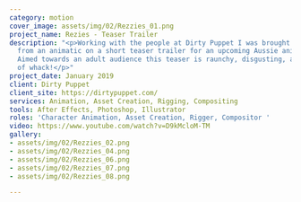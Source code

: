 ```yaml
---
category: motion
cover_image: assets/img/02/Rezzies_01.png
project_name: Rezies - Teaser Trailer
description: "<p>Working with the people at Dirty Puppet I was brought on to work
  from an animatic on a short teaser trailer for an upcoming Aussie animated cartoon.
  Aimed towards an adult audience this teaser is raunchy, disgusting, and all kinds
  of whack!</p>"
project_date: January 2019
client: Dirty Puppet
client_site: https://dirtypuppet.com/
services: Animation, Asset Creation, Rigging, Compositing
tools: After Effects, Photoshop, Illustrator
roles: 'Character Animation, Asset Creation, Rigger, Compositor '
video: https://www.youtube.com/watch?v=D9kMcloM-TM
gallery:
- assets/img/02/Rezzies_02.png
- assets/img/02/Rezzies_04.png
- assets/img/02/Rezzies_06.png
- assets/img/02/Rezzies_07.png
- assets/img/02/Rezzies_08.png

---
```

